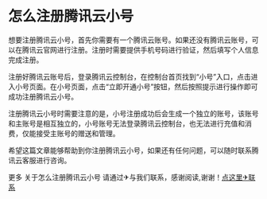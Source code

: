 # 怎么注册腾讯云小号

想要注册腾讯云小号，首先你需要有一个腾讯云账号。如果还没有腾讯云账号，可以在腾讯云官网进行注册。注册时需要提供手机号码进行验证，然后填写个人信息完成注册。

注册好腾讯云账号后，登录腾讯云控制台，在控制台首页找到“小号”入口，点击进入小号页面。在小号页面，点击“立即开通小号”按钮，然后按照提示进行操作即可成功注册腾讯云小号。

注册腾讯云小号时需要注意的是，小号注册成功后会生成一个独立的账号，该账号和主账号是相互独立的，小号账号无法登录腾讯云控制台，也无法进行充值和消费，仅能接受主账号的赠送和管理。

希望这篇文章能够帮助到你注册腾讯云小号，如果还有任何问题，可以随时联系腾讯云客服进行咨询。

更多 关于怎么注册腾讯云小号 请通过✈与我们联系，感谢阅读,谢谢！[点这里✈联系](https://b.k02.cc)